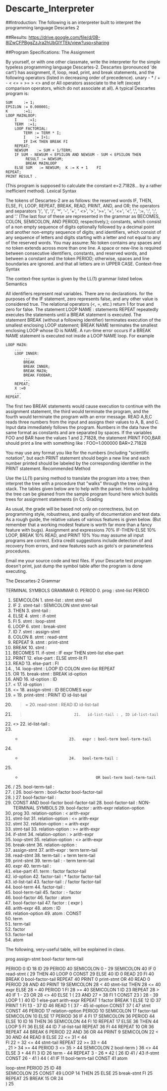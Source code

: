 # Descarte_Interpreter
##Introduction:
The following is an interpreter built to interpret the programming language Descartes 2

##Results:
https://drive.google.com/file/d/0B-8lZwCFPBggZzJra2hUbGlYTEk/view?usp=sharing

##Program Specifications:
The Assignment

By yourself, or with one other classmate, write the interpreter for the simple typeless programming language Descartes-2. Descartes (pronounced 'de cart') has assignment, if, loop, read, print, and break statements, and the following operators (listed in decreasing order of precedence).
    unary -
    *    /
    +    -
    <   <=   =   >=   >   <>
    and
    or
All operators associate to the left (except comparison operators, which do not associate at all). A typical Descartes program is:


    SUM     := 1;
    EPSILON := 0.000001;
    K       :=1;
    LOOP MAINLOOP:
        I     :=1;
        TERM  :=1;
        LOOP FACTORIAL:
            TERM := TERM * I;
            I    := I+1;
            IF I>K THEN BREAK FI
        REPEAT;
        NEWSUM    := SUM + 1/TERM;
        IF SUM - NEWSUM < EPSILON AND NEWSUM - SUM < EPSILON THEN
             RESULT := NEWSUM;
             BREAK MAINLOOP
        ELSE SUM   := NEWSUM;  K := K + 1    FI
    REPEAT;
    PRINT RESULT .

(This program is supposed to calculate the constant e=2.71828... by a rather inefficient method).
Lexical Syntax

The tokens of Descartes-2 are as follows:
the reserved words IF, THEN, ELSE, FI, LOOP, REPEAT, BREAK, READ, PRINT, AND, and OR;
the operators and separators ')', '(', '/', '*', '-', '+', ' <>', '>', '>=', '=', '<=', '<', ',', ':=, ':', ';', and '.' (The last four of these are represented in the grammar as BECOMES, COLON, SEMICOLON, AND PERIOD, respectively.);
constants, which consist of a non empty sequence of digits optionally followed by a decimal point and another non-empty sequence of digits;
and identifiers, which consist of any sequence of letters and digits starting with a letter and not equal to any of the reserved words.
You may assume:
No token contains any spaces and no token extends across more than one line.
A space or new-line is required between consecutive identifiers, constants, and reserved words, and between a constant and the token PERIOD; otherwise, spaces and line boundaries are ignored.
and that all letters are in UPPER CASE.
Context-free Syntax

The context-free syntax is given by the LL(1) grammar listed below.
Semantics

All identifiers represent real variables.
There are no declarations.
for the purposes of the IF statement, zero represents false, and any other value is considered true.
The relational operators (<, =, etc.) return 1 for true and zero for false.
The statement LOOP NAME : statements REPEAT repeatedly executes the statements until a BREAK statement is executed.
The statement BREAK (without a following identifier) terminates execution of the smallest enclosing LOOP statement; BREAK NAME terminates the smallest enclosing LOOP whose ID is NAME. A run-time error occurs if a BREAK NAME statement is executed not inside a LOOP NAME loop.
For example


    LOOP MAIN:
        ...
        LOOP INNER:
            ...
            BREAK
            BREAK INNER;
            BREAK MAIN;
            BREAK FOOBAR;
            ...
        REPEAT;
        X :=0
        ...
    REPEAT.
The first two BREAK statements would cause execution to continue with the assignment statement, the third would terminate the program, and the fourth would terminate the program with an error message.
READ A,B,C reads three numbers from the input and assigns their values to A, B, and C.
Input data immediately follows the program.
Numbers in the data have the same format as constants and are separated by spaces.
If the variables FOO and BAR have the values 1 and 2.71828, the statement PRINT FOO,BAR should print a line with something like :
FOO=1.000000 BAR=2.71828

You may use any format you like for the numbers (including "scientific notation", but each PRINT statement should begin a new line and each number printed should be labeled by the corresponding identifier in the PRINT statement.
Recommended Method

Use the LL(1) parsing method to translate the program into a tree; then interpret the tree with a procedure that "walks" through the tree using a stack. The tables given below are to help with the parser. Hints on building the tree can be gleaned from the sample program found here which builds trees for assignment statements (in C).
Grading

As usual, the grade will be based not only on correctness, but on programming style, robustness, and quality of documentation and test data. As a rough guide, the relative values of various features is given below. (But remember that a working modest feature is worth far more than a fancy feature with bugs).
Assignment and expressions	70%
IF-THEN-ELSE	10%
LOOP, BREAK	10%
READ, and PRINT	10%
You may assume all input programs are correct. Extra credit suggestions include detection of and recovery from errors, and new features such as goto's or parameterless procedures.

Email me your source code and test files. If your Descarte test program doesn't print, just dump the symbol table after the program is done executing.

The Descartes-2 Grammar


TERMINAL SYMBOLS             GRAMMAR
 0. PERIOD                      0.    prog : stmt-list PERIOD
 1. SEMICOLON                   1.    stmt-list : stmt stmt-tail
 2. IF                          2.    stmt-tail : SEMICOLON stmt stmt-tail
 3. THEN                        3.    stmt-tail :
 4. ELSE                        4.    stmt : if-stmt
 5. FI                          5.    stmt : loop-stmt
 6. LOOP                        6.    stmt : break-stmt
 7. ID                          7.    stmt : assign-stmt
 8. COLON                       8.    stmt : read-stmt
 9. REPEAT                      9.    stmt : print-stmt
10. BREAK                       10.   stmt :
11. BECOMES                     11.   if-stmt : IF expr THEN stmt-list else-part
12. PRINT                       12.   else-part : ELSE stmt-lit FI
13. READ                        13.   else-part : FI
14. ,                           14.   loop-stmt : LOOP ID COLON stmt-list REPEAT
15. OR                          15.   break-stmt : BREAK id-option
16. AND                         16.   id-option : ID
17. <                           17.   id-option :
18. <=                          18.   assign-stmt : ID BECOMES expr
19. =                           19.   print-stmt : PRINT ID id-list-tail
20. >=                          20.   read-stmt : READ ID id-list-tail
21. >                           21.   id-list-tail : , ID id-list-tail
22. <>                          22.   id-list-tail :
23. +                           23.   expr : bool-term bool-term-tail
24. -                           24.   bool-term-tail :
25. *                                       OR bool-term bool-term-tail
26. /                           25.   bool-term-tail :
27. (                           26.   bool-term : bool-factor bool-factor-tail
28. )                           27.   bool-factor-tail :
29. CONST                                   AND bool-factor bool-factor-tail
                                28.   bool-factor-tail :
NON-TERMINAL SYMBOLS            29.   bool-factor : arith-expr relation-option
30. prog                        30.   relation-option : < arith-expr
31. stmt-list                   31.   relation-option : <= arith-expr
32. stmt                        32.   relation-option : = arith-expr
33. stmt-tail                   33.   relation-option : >= arith-expr
34. if-stmt                     34.   relation-option : > arith-expr
35. loop-stmt                   35.   relation-option : <> arith-expr
36. break-stmt                  36.   relation-option :
37. assign-stmt                 37.   arith-expr : term term-tail
38. read-stmt                   38.   term-tail : + term term-tail
39. print-stmt                  39.   term-tail : - term term-tail
40. expr                        40.   term-tail :
41. else-part                   41.   term : factor factor-tail
42. id-option                   42.   factor-tail : * factor factor-tail
43. id-list-tail                43.   factor-tail : / factor factor-tail
44. bool-term                   44.   factor-tail :
45. bool-term-tail              45.   factor : - factor
46. bool-factor                 46.   factor : atom
47. bool-factor-tail            47.   factor : ( expr )
48. arith-expr                  48.   atom : ID
49. relation-option             49.   atom : CONST
50. term
51. term-tail
52. factor 
53. factor-tail
54. atom

The following, very-useful table, will be explained in class.

prog                assign-stmt            bool-factor             term-tail

PERIOD      0       ID      18          ID          29          PERIOD      40
SEMICOLON   0                           -           29          SEMICOLON   40
IF          0      read-stmt            (           29          THEN        40
LOOP        0                           CONST       29          ELSE        40
ID          0       READ    20                                  FI          40
BREAK       0                           bool-factor-tail        REPEAT      40
PRINT       0      print-stmt                                   OR          40
READ        0                           PERIOD      28          AND         40
                    PRINT   19          SEMICOLON   28          <           40
stmt-list                               THEN        28          <=          40  
                   expr                 ELSE        28          =           40
PERIOD      1                           FI          28          >=          40
SEMICOLON   1       ID      23          REPEAT      28          >           40
IF          1       -       23          OR          28          <>          40
ELSE        1       (       23          AND         27          +           38
FI          1       CONST   23          )           28          -           39
LOOP        1                                                   )           40
ID          1      else-part            arith-expr
REPEAT      1                                                   factor
BREAK       1       ELSE    12          ID          37
PRINT       1       FI      13          -           37          ID          46
READ        1                           (           37          -           45
                   id-option            CONST       37          (           47
stmt                                                            CONST       46
                    PERIOD      17      relation-option
PERIOD      10      SEMICOLON   17                               factor-tail
SEMICOLON   10      ELSE        17      PERIOD      36
IF          4       FI          17      SEMICOLON   36          PERIOD      44
ELSE        10      ID          16      THEN        36          SEMICOLON   44
FI          10      REPEAT      17      ELSE        36          THEN        44
LOOP        5                           FI          36          ELSE        44
ID          7      id-list-tail         REPEAT      36          FI          44
REPEAT      10                          OR          36          REPEAT      44
BREAK       6       PERIOD      22      AND         36          OR          44
PRINT       9       SEMICOLON   22      <           30          AND         44
READ        8       ELSE        22      <=          31          <           44  
                    FI          22      =           32          <=          44
stmt-tail           REPEAT      22      >=          33          =           44  
                    ,           21      >           34          >=          44
PERIOD      3                           <>          35          >           44
SEMICOLON   2      bool-term            )           36          <>          44
ELSE        3                                                   +           44
FI          3       ID          26        term                  -           44
REPEAT      3       -           26                              *           42
                    (           26      ID          41          /           43
if-stmt             CONST       26      -           41          )           44
                                        (           41
IF          11    bool-term-tail        CONST       41          atom

loop-stmt           PERIOD      25                              ID          48  
                    SEMICOLON   25                              CONST       49
LOOP        14      THEN        25
                    ELSE        25
break-stmt          FI          25 
                    REPEAT      25
BREAK       15      OR          24  
                    )           25








